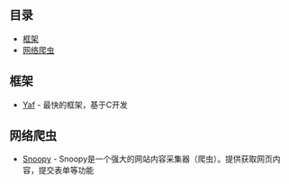## 目录
- [框架](#框架)
- [网络爬虫](#网络爬虫架)


## 框架

* [Yaf](https://github.com/laruence/yaf) - 最快的框架，基于C开发

## 网络爬虫

* [Snoopy](http://sourceforge.net/projects/snoopy) - Snoopy是一个强大的网站内容采集器（爬虫）。提供获取网页内容，提交表单等功能
